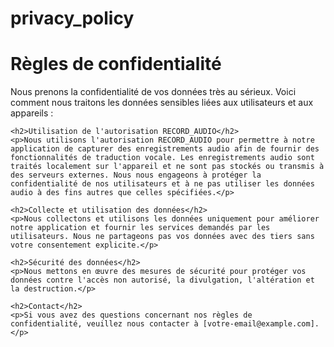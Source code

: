 # privacy_policy

<title>Règles de confidentialité</title>
</head>
<body>
    <h1>Règles de confidentialité</h1>
    <p>Nous prenons la confidentialité de vos données très au sérieux. Voici comment nous traitons les données sensibles liées aux utilisateurs et aux appareils :</p>

    <h2>Utilisation de l'autorisation RECORD_AUDIO</h2>
    <p>Nous utilisons l'autorisation RECORD_AUDIO pour permettre à notre application de capturer des enregistrements audio afin de fournir des fonctionnalités de traduction vocale. Les enregistrements audio sont traités localement sur l'appareil et ne sont pas stockés ou transmis à des serveurs externes. Nous nous engageons à protéger la confidentialité de nos utilisateurs et à ne pas utiliser les données audio à des fins autres que celles spécifiées.</p>

    <h2>Collecte et utilisation des données</h2>
    <p>Nous collectons et utilisons les données uniquement pour améliorer notre application et fournir les services demandés par les utilisateurs. Nous ne partageons pas vos données avec des tiers sans votre consentement explicite.</p>

    <h2>Sécurité des données</h2>
    <p>Nous mettons en œuvre des mesures de sécurité pour protéger vos données contre l'accès non autorisé, la divulgation, l'altération et la destruction.</p>

    <h2>Contact</h2>
    <p>Si vous avez des questions concernant nos règles de confidentialité, veuillez nous contacter à [votre-email@example.com].</p>
</body>
